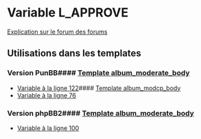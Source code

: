 # Variable L_APPROVE
[Explication sur le forum des forums](http://forum.forumactif.com/t294113-listing-des-variables#L_APPROVE)
## Utilisations dans les templates
### Version PunBB#### [Template album_moderate_body](punbb/album_moderate_body.md)
* [Variable à la ligne 122](../punbb/album_moderate_body.tpl#L122)#### [Template album_modcp_body](punbb/album_modcp_body.md)
* [Variable à la ligne 76](../punbb/album_modcp_body.tpl#L76)
### Version phpBB2#### [Template album_moderate_body](subsilver/album_moderate_body.md)
* [Variable à la ligne 100](../subsilver/album_moderate_body.tpl#L100)